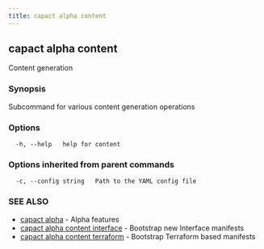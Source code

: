 ```yaml
---
title: capact alpha content
---
```


## capact alpha content

Content generation

### Synopsis

Subcommand for various content generation operations

### Options

```
  -h, --help   help for content
```

### Options inherited from parent commands

```
  -c, --config string   Path to the YAML config file
```

### SEE ALSO

* [capact alpha](capact_alpha.md)	 - Alpha features
* [capact alpha content interface](capact_alpha_content_interface.md)	 - Bootstrap new Interface manifests
* [capact alpha content terraform](capact_alpha_content_terraform.md)	 - Bootstrap Terraform based manifests

